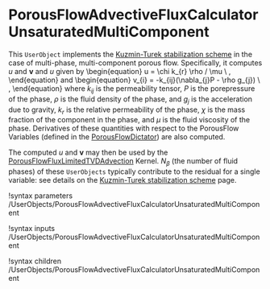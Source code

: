 # PorousFlowAdvectiveFluxCalculatorUnsaturatedMultiComponent

This `UserObject` implements the [Kuzmin-Turek stabilization scheme](kt.md) in the case of multi-phase, multi-component porous flow.  Specifically, it computes $u$ and $\mathbf{v}$ and $u$ given by
\begin{equation}
u = \chi k_{r} \rho / \mu \ ,
\end{equation}
and
\begin{equation}
v_{i} = -k_{ij}(\nabla_{j}P - \rho g_{j}) \ ,
\end{equation}
where $k_{ij}$ is the permeability tensor, $P$ is the porepressure of the phase, $\rho$ is the fluid density of the phase, and $g_{j}$ is the acceleration due to gravity, $k_{r}$ is the relative permeability of the phase, $\chi$ is the mass fraction of the component in the phase, and $\mu$ is the fluid viscosity of the phase.  Derivatives of these quantities with respect to the PorousFlow Variables (defined in the [PorousFlowDictator](PorousFlowDictator.md)) are also computed.

The computed $u$ and $\mathbf{v}$ may then be used by the [PorousFlowFluxLimitedTVDAdvection](PorousFlowFluxLimitedTVDAdvection.md) Kernel.  $N_{\beta}$ (the number of fluid phases) of these `UserObjects` typically contribute to the residual for a single variable: see details on the [Kuzmin-Turek stabilization scheme](kt.md) page.

!syntax parameters /UserObjects/PorousFlowAdvectiveFluxCalculatorUnsaturatedMultiComponent

!syntax inputs /UserObjects/PorousFlowAdvectiveFluxCalculatorUnsaturatedMultiComponent

!syntax children /UserObjects/PorousFlowAdvectiveFluxCalculatorUnsaturatedMultiComponent
